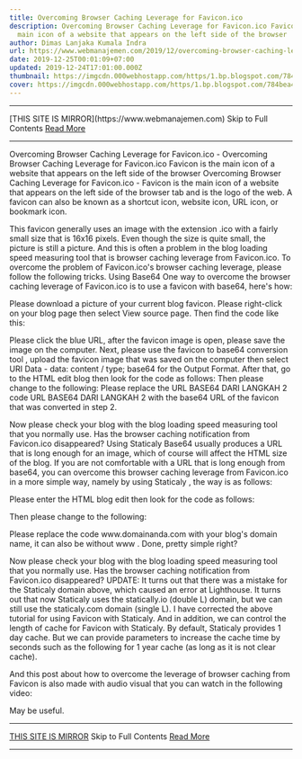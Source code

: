 ```yaml
---
title: Overcoming Browser Caching Leverage for Favicon.ico
description: Overcoming Browser Caching Leverage for Favicon.ico Favicon is the
  main icon of a website that appears on the left side of the browser
author: Dimas Lanjaka Kumala Indra
url: https://www.webmanajemen.com/2019/12/overcoming-browser-caching-leverage-for.html
date: 2019-12-25T00:01:09+07:00
updated: 2019-12-24T17:01:00.000Z
thumbnail: https://imgcdn.000webhostapp.com/https/1.bp.blogspot.com/784bea405c9b1bc89e2d5bda77cf8752.jpeg
cover: https://imgcdn.000webhostapp.com/https/1.bp.blogspot.com/784bea405c9b1bc89e2d5bda77cf8752.jpeg
---
```


<hr/> [THIS SITE IS MIRROR](https://www.webmanajemen.com) Skip to Full Contents <a href="https://www.webmanajemen.com/2019/12/overcoming-browser-caching-leverage-for.html" rel="follow" class="button" id="read-more">Read More</a> <hr/> Overcoming Browser Caching Leverage for Favicon.ico - Overcoming Browser Caching Leverage for Favicon.ico Favicon is the main icon of a website that appears on the left side of the browser Overcoming Browser Caching Leverage for Favicon.ico - Favicon is the main icon of a website that appears on the left side of the browser tab and is the logo of the web.  A favicon can also be known as a shortcut icon, website icon, URL icon, or bookmark icon. 

  This favicon generally uses an image with the extension .ico with a fairly small size that is 16x16 pixels. 
  Even though the size is quite small, the picture is still a picture.  And this is often a problem in the blog loading speed measuring tool that is browser caching leverage from Favicon.ico. 
  To overcome the problem of Favicon.ico's browser caching leverage, please follow the following tricks. 
Using Base64
  One way to overcome the browser caching leverage of Favicon.ico is to use a favicon with base64, here's how: 

  Please download a picture of your current blog favicon.  Please right-click on your blog page then select View source page.  Then find the code like this: 
  <link href='https://www.domainanda.com/favicon.ico' rel='icon' type='image/x-icon'/> 
  Please click the blue URL, after the favicon image is open, please save the image on the computer. 
  Next, please use the favicon to base64 conversion tool , upload the favicon image that was saved on the computer then select URI Data - data: content / type; base64 for the Output Format. 
  After that, go to the HTML edit blog then look for the code as follows: 
  <link expr:href='data:blog.canonicalHomepageUrl + &quot;favicon.ico&quot;' rel='icon' type='image/x-icon'/> 
  Then please change to the following: 
  <link href=' URL BASE64 FROM STEP 2' rel='icon' type='image/x-icon'/>
  Please replace the URL BASE64 DARI LANGKAH 2 code URL BASE64 DARI LANGKAH 2 with the base64 URL of the favicon that was converted in step 2. 

  Now please check your blog with the blog loading speed measuring tool that you normally use.  Has the browser caching notification from Favicon.ico disappeared? 
Using Staticaly
  Base64 usually produces a URL that is long enough for an image, which of course will affect the HTML size of the blog. 
  If you are not comfortable with a URL that is long enough from base64, you can overcome this browser caching leverage from Favicon.ico in a more simple way, namely by using Staticaly , the way is as follows: 

  Please enter the HTML blog edit then look for the code as follows: 
  <link expr:href='data:blog.canonicalHomepageUrl + &quot;favicon.ico&quot;' rel='icon' type='image/x-icon'/> 

  Then please change to the following: 
  <link href='https://cdn.statically.io/favicons/ www.yourdomain.com' rel='icon' type='image/x-icon'/>
  Please replace the code www.domainanda.com with your blog's domain name, it can also be without www . 
  Done, pretty simple right? 

  Now please check your blog with the blog loading speed measuring tool that you normally use.  Has the browser caching notification from Favicon.ico disappeared? 
UPDATE:
  It turns out that there was a mistake for the Staticaly domain above, which caused an error at Lighthouse.  It turns out that now Staticaly uses the statically.io (double L) domain, but we can still use the staticaly.com domain (single L).  I have corrected the above tutorial for using Favicon with Staticaly. 
  And in addition, we can control the length of cache for Favicon with Staticaly.  By default, Staticaly provides 1 day cache.  But we can provide parameters to increase the cache time by seconds such as the following for 1 year cache (as long as it is not clear cache). 
  <link href='https://cdn.statically.io/favicons/www.domainanda.com ?cache=31556952' rel='icon' type='image/x-icon'/>
  And this post about how to overcome the leverage of browser caching from Favicon is also made with audio visual that you can watch in the following video: 

  May be useful. <hr/> [THIS SITE IS MIRROR](https://www.webmanajemen.com) Skip to Full Contents <a href="https://www.webmanajemen.com/2019/12/overcoming-browser-caching-leverage-for.html" rel="follow" class="button" id="read-more">Read More</a> <hr/>